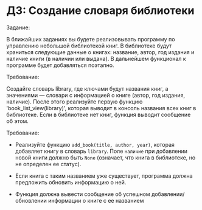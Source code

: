 # ДЗ: Создание словаря библиотеки

Задание: 

В ближайших заданиях вы будете реализовывать программу по управлению небольшой библиотекой книг. В библиотеке будут храниться следующие данные о книгах: название, автор, год издания и наличие книги (в наличии или выдана). В дальнейшем функционал к программе будет добавляться поэтапно.

Требование:

Создайте словарь library, где ключами будут названия книг, а значениями — словари с информацией о книге (автор, год издания, наличие).  После этого реализуйте первую функцию 'book_list_view(library)', которая выводит в консоль названия всех книг в библиотеке. Если в библиотеке нет книг, функция выводит сообщение об этом.

Требование:

   - Реализуйте функцию `add_book(title, author, year)`, которая добавляет книгу в словарь `library`. Поле `наличие` при добавлении новой книги должно быть `None` (означает, что книга в библиотеке, но не определен ее статус).

   - Если книга с таким названием уже существует, программа должна предложить обновить информацию о ней.

   - Функция должна вывести сообщение об успешном добавлении/обновлении информации о книге с ее названием
